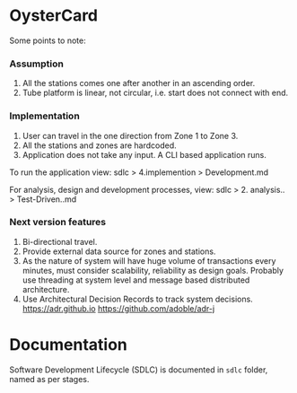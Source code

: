 # OysterCard

Some points to note:

### Assumption
1. All the stations comes one after another in an 
ascending order.
2. Tube platform is linear, not circular, i.e. start
does not connect with end.

### Implementation
1. User can travel in the one direction from Zone 1
   to Zone 3. 
2. All the stations and zones are hardcoded.
3. Application does not take any input. A CLI based
application runs.

To run the application view: 
sdlc > 4.implemention > Development.md

For analysis, design and development processes,
view: sdlc > 2. analysis.. > Test-Driven..md

### Next version features
1. Bi-directional travel.
2. Provide external data source for zones and stations.
3. As the nature of system will have huge volume of
transactions every minutes, must consider scalability,
reliability as design goals. Probably use threading
at system level and message based distributed architecture.
4. Use Architectural Decision Records to track system decisions.
   https://adr.github.io
   https://github.com/adoble/adr-j


# Documentation
Software Development Lifecycle (SDLC) is documented 
in `sdlc` folder, named as per stages.


